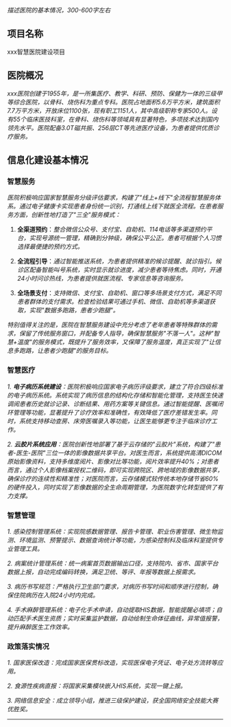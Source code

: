 
*描述医院的基本情况，300-600字左右*

## 项目名称
xxx智慧医院建设项目

## 医院概况

*xxx医院创建于1955年，是一所集医疗、教学、科研、预防、保健为一体的三级甲等综合医院，以骨科、烧伤科为重点专科。医院占地面积5.6万平方米，建筑面积7.7万平方米，开放床位1100张，现有职工1151人，其中高级职称专家500人。设有55个临床医技科室，在骨科、烧伤科等领域具有显著特色，多项技术达到国内领先水平。医院配备3.0T磁共振、256层CT等先进医疗设备，为患者提供优质诊疗服务。*


## 信息化建设基本情况

### 智慧服务

*医院积极响应国家智慧服务分级评估要求，构建了"线上+线下"全流程智慧服务体系。通过电子健康卡实现患者身份统一识别，打通线上线下就医全流程。在患者服务方面，创新性地打造了"三全"服务模式：*

1. **全渠道预约**：*整合微信公众号、支付宝、自助机、114电话等多渠道预约平台，实现号源统一管理，精确到分钟级，确保公平公正。患者可根据个人习惯选择最便捷的预约方式。*

2. **全流程引导**：*通过智能推送系统，为患者提供精准的候诊提醒、就诊指引。候诊区配备智能叫号系统，实时显示就诊进度，减少患者等待焦虑。同时，开通24小时问诊热线，为患者提供就医流程、专家信息等咨询服务。*

3. **全场景支付**：*支持微信、支付宝、自助机、窗口等多场景支付方式，满足不同患者群体的支付需求。检查检验结果可通过手机、微信、自助机等多渠道获取，实现"数据多跑路，患者少跑腿"。*

*特别值得关注的是，医院在智慧服务建设中充分考虑了老年患者等特殊群体的需求，保留了传统服务窗口，并配备专人指导，确保智慧服务"不落一人"。这种"智慧+温度"的服务模式，既提升了服务效率，又保障了服务温度，真正实现了"让信息多跑路，让患者少跑腿"的服务目标。*

### 智慧医疗

*1. **电子病历系统建设**：医院积极响应国家电子病历评级要求，建立了符合四级标准的电子病历系统。系统实现了病历信息的结构化存储和智能化管理，支持医生快速调阅患者历史就诊记录、诊断结果、用药方案等关键信息。通过智能提醒、医嘱闭环管理等功能，显著提升了诊疗效率和准确性，有效降低了医疗差错发生率。同时，系统支持移动查房、床旁医嘱录入等功能，让医生能够更专注于临床诊疗工作。*

*2. **云胶片系统应用**：医院创新性地部署了基于云存储的"云胶片"系统，构建了"患者-医生-医院"三位一体的影像数据共享平台。对医生而言，系统提供高清DICOM原始影像资料，支持多维度阅片、影像对比等功能，阅片效率提升40%；对患者而言，通过个人影像档案授权二维码，即可实现跨院区、跨地域的影像数据共享，确保诊疗的连续性和精准性；对医院而言，云存储模式较传统本地存储节省60%的硬件投入，同时实现了影像数据的全生命周期管理，为医院数字化转型提供了有力支撑。*

### 智慧管理

*1. 感染控制管理系统：实现院感数据管理、报告卡管理、职业伤害管理、微生物监测、环境监测、预警提示、数据查询统计等功能，为感染控制科及临床科室提供专业管理工具。*

*2. 病案统计管理系统：统一病案首页数据输出口径，支持院内、省市、国家平台数据上报，自动完成编码转换，满足卫统、等评、年报等数据上报需求。*

*3. 病历书写规范：严格执行卫生部门要求，对病历书写时间和顺序进行控制，确保住院病历在入院24小时内完成。*

*4. 手术麻醉管理系统：电子化手术申请，自动提取HIS数据，智能提醒必填项；自动匹配手术医生资质；实时采集监护数据，自动绘制生命体征曲线，异常值报警，提升麻醉医生工作效率。*

### 政策落实情况

*1. 国家医保改造：完成国家医保贯标改造，实现医保电子凭证、电子处方流转等应用。*

*2. 食源性疾病直报：将国家采集模块嵌入HIS系统，实现一键上报。*

*3. 网络信息安全：成立领导小组，推进三级保护建设，获全国网络安全技能大赛优胜奖。*

---



